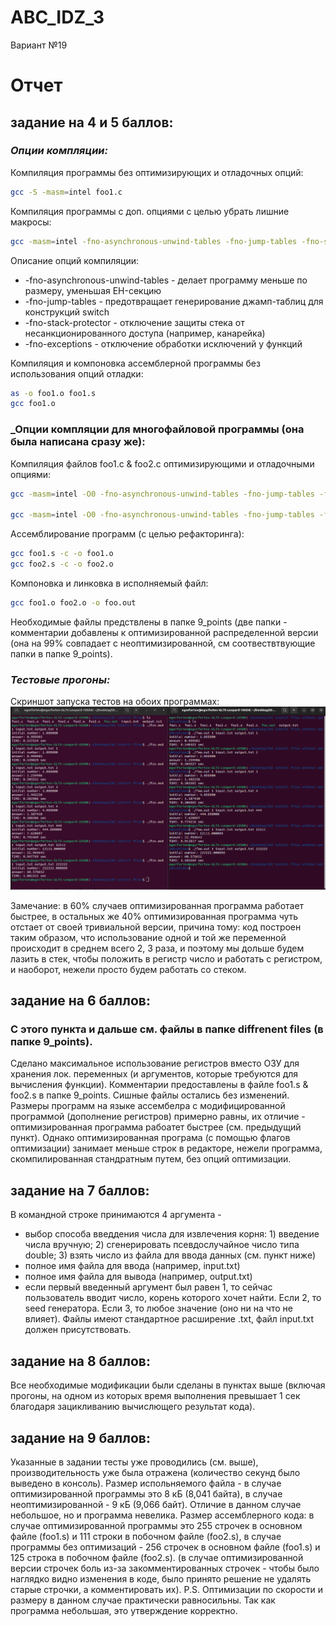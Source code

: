 # ABC_IDZ_3
Вариант №19

# Отчет
## задание на 4 и 5 баллов:
### _Опции компляции:_
Компиляция программы без оптимизирующих и отладочных опций:
```sh
gcc -S -masm=intel foo1.c
```
Компиляция программы с доп. опциями с целью убрать лишние макросы:
```sh
gcc -masm=intel -fno-asynchronous-unwind-tables -fno-jump-tables -fno-stack-protector -fno-exceptions foo1.c -S -o foo1.s
```

Описание опций компиляции:
- -fno-asynchronous-unwind-tables - делает программу меньше по размеру, уменьшая EH-секцию
- -fno-jump-tables - предотвращает генерирование джамп-таблиц для конструкций switch
- -fno-stack-protector - отключение защиты стека от несанкционированного доступа (например, канарейка)
- -fno-exceptions - отключение обработки исключений у функций

Компиляция и компоновка ассемблерной программы без использования опций отладки:
```sh
as -o foo1.o foo1.s
gcc foo1.o
```
### _Опции компляции для многофайловой программы (она была написана сразу же):
Компиляция файлов foo1.c & foo2.c оптимизирующими и отладочными опциями:
```sh
gcc -masm=intel -O0 -fno-asynchronous-unwind-tables -fno-jump-tables -fno-stack-protector -fno-exceptions foo1.c -S -o foo1.s

gcc -masm=intel -O0 -fno-asynchronous-unwind-tables -fno-jump-tables -fno-stack-protector -fno-exceptions foo2.c -S -o foo2.s
```
Ассемблирование программ (с целью рефакторинга):
```sh
gcc foo1.s -c -o foo1.o
gcc foo2.s -c -o foo2.o
```
Компоновка и линковка в исполняемый файл:
```sh
gcc foo1.o foo2.o -o foo.out
```
Необходимые файлы предствлены в папке 9_points (две папки - комментарии добавлены к оптимизированной распределенной версии (она на 99% совпадает с неоптимизированной, см соотвествтвующие папки в папке 9_points).

### _Тестовые прогоны:_
Скриншот запуска тестов на обоих программах:
![Тесты](tests/tests_1.png)

Замечание: в 60% случаев оптимизированная программа работает быстрее, в остальных же 40% оптимизированная программа чуть отстает от своей тривиальной версии, причина тому: код построен таким образом, что использование одной и той же переменной происходит в среднем всего 2, 3 раза, и поэтому мы дольше будем лазить в стек, чтобы положить в регистр число и работать с регистром, и наоборот, нежели просто будем работать со стеком.
## задание на 6 баллов:

### С этого пункта и дальше см. файлы в папке diffrenent files (в папке 9_points).

Сделано максимальное использование регистров вместо ОЗУ для хранения лок. переменных (и аргументов, которые требуются для вычисления функции). Комментарии предоставлены в файле foo1.s & foo2.s в папке 9_points. Сишные файлы остались без изменений.
Размеры программ на языке ассембелра с модифицированной программой (дополнение регистров) примерно равны, их отличие - оптимизированная программа рабоатет быстрее (см. предыдущий пункт).
Однако оптимизированная програма (с помощью флагов оптимизации) занимает меньше строк в редакторе, нежели программа, скомпилированная стандратным путем, без опций оптимизации.

## задание на 7 баллов:
В командной строке принимаются 4 аргумента - 
- выбор способа введдения числа для извлечения корня: 1) введение числа вручную; 2) сгенерировать псевдослучайное число типа double; 3) взять число из файла для ввода данных (см. пункт ниже)
- полное имя файла для ввода (например, input.txt)
- полное имя файла для вывода (например, output.txt)
- если первый введенный аргумент был равен 1, то сейчас пользователь вводит число, корень которого хочет найти. Если 2, то seed генератора. Если 3, то любое значение (оно ни на что не влияет).
Файлы имеют стандартное расширение .txt, файл input.txt должен присутствовать.

## задание на 8 баллов:
Все необходимые модификации были сделаны в пунктах выше (включая прогоны, на одном из которых время выполнения превышает 1 сек благодаря зацикливанию вычислющего результат кода).

## задание на 9 баллов:
Указанные в задании тесты уже проводились (см. выше), производительность уже была отражена (количество секунд было выведено в консоль). Размер испольняемого файла - в случае оптимизированной программы это 8 кБ (8,041 байта), в случае неоптимизированной - 9 кБ (9,066 байт). Отличие в данном случае небольшое, но и программа невелика. Размер ассемблерного кода: в случае оптимизированной программы это 255 строчек в основном файле (foo1.s) и 111 строки в побочном файле (foo2.s), в случае программы без оптимизаций - 256 строчек в основном файле (foo1.s) и 125 строка в побочном файле (foo2.s). (в случае оптимизированной версии строчек боль из-за закомментированных строчек - чтобы было наглядко видно изменения в коде, было принято решение не удалять старые строчки, а комментировать их).
P.S. Оптимизации по скорости и размеру в данном случае практически равносильны. Так как программа небольшая, это утверждение корректно.

